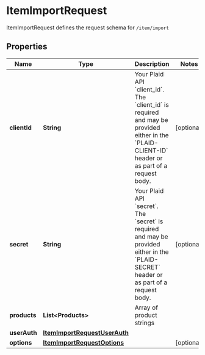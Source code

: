 

# ItemImportRequest

ItemImportRequest defines the request schema for `/item/import`

## Properties

| Name | Type | Description | Notes |
|------------ | ------------- | ------------- | -------------|
|**clientId** | **String** | Your Plaid API &#x60;client_id&#x60;. The &#x60;client_id&#x60; is required and may be provided either in the &#x60;PLAID-CLIENT-ID&#x60; header or as part of a request body. |  [optional] |
|**secret** | **String** | Your Plaid API &#x60;secret&#x60;. The &#x60;secret&#x60; is required and may be provided either in the &#x60;PLAID-SECRET&#x60; header or as part of a request body. |  [optional] |
|**products** | **List&lt;Products&gt;** | Array of product strings |  |
|**userAuth** | [**ItemImportRequestUserAuth**](ItemImportRequestUserAuth.md) |  |  |
|**options** | [**ItemImportRequestOptions**](ItemImportRequestOptions.md) |  |  [optional] |



